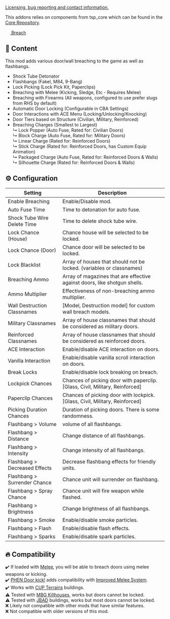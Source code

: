 [Licensing, bug reporting and contact information.](https://git.thespeshalplatoon.com/A3) 

This addons relies on components from tsp_core which can be found in the [Core Repository](https://git.thespeshalplatoon.com/A3/Core).

[<img style="width:15px" src="https://core.thespeshalplatoon.com/img/steam_small.png"> Breach](https://steamcommunity.com/sharedfiles/filedetails/?id=3283645995)  

## 📕 Content
This mod adds various door/wall breaching to the game as well as flashbangs.
- Shock Tube Detonator
- Flashbangs (Fakel, M84, 9-Bang)
- Lock Picking (Lock Pick Kit, Paperclips)
- Breaching with Melee (Kicking, Sledge, Etc - Requires Melee)
- Breaching with Firearms (All weapons, configured to use prefer slugs from RHS by default)
- Automatic Door Locking (Configurable in CBA Settings)
- Door Interactions with ACE Menu (Locking/Unlocking/Knocking)
- Door Tiers based on Structure (Civilian, Military, Reinforced)
- Breaching Charges (Smallest to Largest)  
↳ Lock Popper (Auto Fuse, Rated for: Civilian Doors)  
↳ Block Charge (Auto Fuse, Rated for: Military Doors)  
↳ Linear Charge (Rated for: Reinforced Doors)  
↳ Stick Charge (Rated for: Reinforced Doors, has Custom Equip Animation)  
↳ Packaged Charge (Auto Fuse, Rated for: Reinforced Doors & Walls)  
↳ Silhouette Charge (Rated for: Reinforced Doors & Walls)

## ⚙️ Configuration
Setting | Description
-|-
Enable Breaching | Enable/Disable mod. 
Auto Fuse Time | Time to detonation for auto fuse.
Shock Tube Wire Delete Time | Time to delete shock tube wire.
Lock Chance (House) | Chance house will be selected to be locked.
Lock Chance (Door) | Chance door will be selected to be locked.
Lock Blacklist | Array of houses that should not be locked. (variables or classnames)
Breaching Ammo | Array of magazines that are effective against doors, like shotgun shells.
Ammo Multiplier | Effectiveness of non-breaching ammo multiplier.
Wall Destruction Classnames | [Model, Destruction model] for custom wall breach models.
Military Classnames | Array of house classnames that should be considered as military doors.
Reinforced Classnames | Array of house classnames that should be considered as reinforced doors.
ACE Interaction | Enable/disable ACE interaction on doors.
Vanilla Interaction | Enable/disable vanilla scroll interaction on doors.
Break Locks | Enable/disable lock breaking on breach.
Lockpick Chances | Chances of picking door with paperclip. [Glass, Civil, Military, Reinforced]
Paperclip Chances | Chances of picking door with lockpick. [Glass, Civil, Military, Reinforced]
Picking Duration Chances | Duration of picking doors. There is some randomness.
Flashbang > Volume | volume of all flashbangs.
Flashbang > Distance | Change distance of all flashbangs.
Flashbang > Intensity | Change intensity of all flashbangs.
Flashbang > Decreased Effects | Decrease flashbang effects for friendly units.
Flashbang > Surrender Chance | Chance unit will surrender on flashbang.
Flashbang > Spray Chance | Chance unit will fire weapon while flashed.
Flashbang > Brightness | Change brightness of all flashbangs.
Flashbang > Smoke | Enable/disable smoke particles.
Flashbang > Flash | Enable/disable flash effects.
Flashbang > Sparks | Enable/disable spark particles.

## 🔥 Compatibility
✔️ If loaded with [Melee](https://steamcommunity.com/sharedfiles/filedetails/?id=3283652320), you will be able to breach doors using melee weapons or kicking.  
✔️ [PHEN Door kick!](https://steamcommunity.com/sharedfiles/filedetails/?id=3284809188) adds compatibility with [Improved Melee System](https://steamcommunity.com/sharedfiles/filedetails/?id=2291129343).  
✔️ Works with [CUP Terrains](https://steamcommunity.com/workshop/filedetails/?id=583496184) buildings.  
⚠️ Tested with [MBG Killhouses](https://steamcommunity.com/workshop/filedetails/?id=962938144), works but doors cannot be locked.  
⚠️ Tested with [JBAD](https://steamcommunity.com/workshop/filedetails/?id=520618345) buildings, works but most doors cannot be locked.  
❌ Likely not compatible with other mods that have similar features.  
❌ Not compatible with older versions of this mod.  